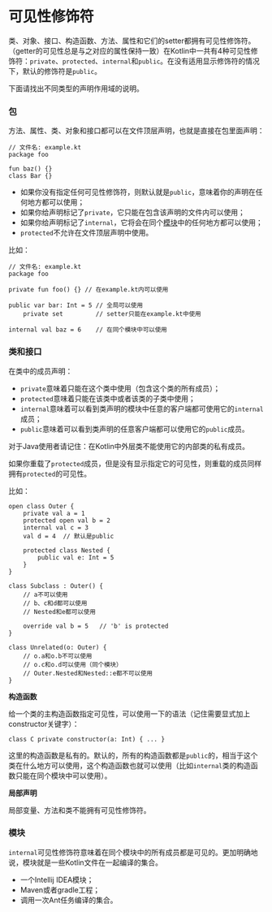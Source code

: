 # 可见性修饰符

类、对象、接口、构造函数、方法、属性和它们的setter都拥有可见性修饰符。（getter的可见性总是与之对应的属性保持一致）在Kotlin中一共有4种可见性修饰符：`private`、`protected`、`internal`和`public`。在没有适用显示修饰符的情况下，默认的修饰符是`public`。

下面请找出不同类型的声明作用域的说明。

### 包

方法、属性、类、对象和接口都可以在文件顶层声明，也就是直接在包里面声明：

```
// 文件名: example.kt
package foo

fun baz() {}
class Bar {}
```

 - 如果你没有指定任何可见性修饰符，则默认就是`public`，意味着你的声明在任何地方都可以使用；
 - 如果你给声明标记了`private`，它只能在包含该声明的文件内可以使用；
 - 如果你给声明标记了`internal`，它将会在同个[模块](#Modules)中的任何地方都可以使用；
 - `protected`不允许在文件顶层声明中使用。

比如：

```
// 文件名: example.kt
package foo

private fun foo() {} // 在example.kt内可以使用

public var bar: Int = 5 // 全局可以使用
    private set         // setter只能在example.kt中使用
    
internal val baz = 6    // 在同个模块中可以使用
```

### 类和接口

在类中的成员声明：

 - `private`意味着只能在这个类中使用（包含这个类的所有成员）；
 - `protected`意味着只能在该类中或者该类的子类中使用；
 - `internal`意味着可以看到类声明的模块中任意的客户端都可使用它的`internal`成员；
 - `public`意味着可以看到类声明的任意客户端都可以使用它的`public`成员。

对于Java使用者请记住：在Kotlin中外层类不能使用它的内部类的私有成员。

如果你重载了`protected`成员，但是没有显示指定它的可见性，则重载的成员同样拥有`protected`的可见性。

比如：

```
open class Outer {
    private val a = 1
    protected open val b = 2
    internal val c = 3
    val d = 4  // 默认是public
    
    protected class Nested {
        public val e: Int = 5
    }
}

class Subclass : Outer() {
    // a不可以使用
    // b、c和d都可以使用
    // Nested和e都可以使用

    override val b = 5   // 'b' is protected
}

class Unrelated(o: Outer) {
    // o.a和o.b不可以使用
    // o.c和o.d可以使用（同个模块）
    // Outer.Nested和Nested::e都不可以使用
}
```

**<span id="Primary_Constructor">构造函数</span>**

给一个类的主构造函数指定可见性，可以使用一下的语法（记住需要显式加上<a>constructor</a>关键字）：

```
class C private constructor(a: Int) { ... }
```

这里的构造函数是私有的。默认的，所有的构造函数都是`public`的，相当于这个类在什么地方可以使用，这个构造函数也就可以使用（比如`internal`类的构造函数只能在同个模块中可以使用）。

**局部声明**

局部变量、方法和类不能拥有可见性修饰符。

### <span id="Modules">模块</span>

`internal`可见性修饰符意味着在同个模块中的所有成员都是可见的。更加明确地说，模块就是一些Kotlin文件在一起编译的集合。

 - 一个Intellij IDEA模块；
 - Maven或者gradle工程；
 - 调用一次Ant任务编译的集合。